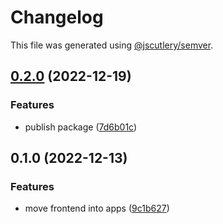 # Changelog

This file was generated using [@jscutlery/semver](https://github.com/jscutlery/semver).

## [0.2.0](https://github.com/toeverything/OctoBase/compare/libs-jwt-rpc-0.1.0...libs-jwt-rpc-0.2.0) (2022-12-19)


### Features

* publish package ([7d6b01c](https://github.com/toeverything/OctoBase/commit/7d6b01cbd3082fc6166fb514d9906eec4d05bb73))

## 0.1.0 (2022-12-13)


### Features

* move frontend into apps ([9c1b627](https://github.com/toeverything/JWST/commit/9c1b6273c1949e8ec83479d6d57724970019d063))
